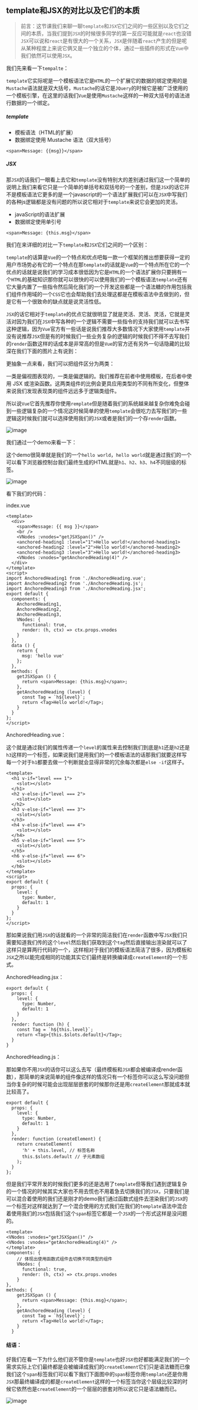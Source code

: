 ## template和JSX的对比以及它们的本质

> 前言：这节课我们来聊一聊`template`和`JSX`它们之间的一些区别以及它们之间的本质，当我们提到`JSX`的时候很多同学的第一反应可能就是`react`也没错`JSX`可以说和`react`是有很大的一个关系，`JSX`是伴随着`react`产生的但是呢从某种程度上来说它俩又是一个独立的个体，通过一些插件的形式在`Vue`中我们依然可以使用`JSX`。


我们先来看一下`tempalte`：

`template`它实际呢是一个模板语法它是`HTML`的一个扩展它的数据的绑定使用的是 `Mustache`语法就是双大括号，`Mustache`的话它是`JQuery`的时候它是被广泛使用的一个模板引擎，在这里的话我们`Vue`是使用`Mustache`这样的一种双大括号的语法进行数据的一个绑定。

##### template
- 模板语法（HTML的扩展）
- 数据绑定使用 Mustache 语法（双大括号）


```
<span>Message: {{msg}}</span>
```

##### JSX
那`JSX`的话我们一眼看上去它和`template`没有特别大的差别通过我们这一个简单的说明上我们来看它只是一个简单的单括号和双括号的一个差别，但是`JSX`的话它并不是模板语法它更多的是一个javascript的一个语法扩展我们可以在`JSX`中写我们的各种js逻辑都是没有问题的所以说它相对于`template`来说它会更加的灵活。

- javaScript的语法扩展
- 数据绑定使用单引号


```
<span>Message: {this.msg}</span>
```

我们在来详细的对比一下`template`和`JSX`它们之间的一个区别：

`template`的话算是`Vue`的一个特点和优点吧每一款一个框架的推出想要获得一定的用户市场势必有它的一个特点在那`template`的话就是`Vue`的一个特点所在它的一个优点的话就是说我们的学习成本很低因为它是`HTML`的一个语法扩展你只要拥有一个`HTML`的基础知识那你就可以很快的可以使用我们的一个模板语法`template`还有它大量内置了一些指令然后简化我们的一个开发这些都是一个语法糖的作用包括我们组件作用域的一个`CSS`它也会帮助我们去处理这都是在模板语法中去做到的，但是它有一个很致命的缺点就是说灵活性低。

`JSX`的话它相对于`template`的优点它就很明显了就是灵活、灵活、灵活，它就是灵活对因为我们在`JSX`中写各种的一个逻辑不需要一些指令的支持我们就可以去书写这种逻辑，因为`Vue`官方有一些话是说我们推荐大多数情况下大家使用`template`并没有说推荐`JSX`但是有的时候我们一些业务复杂的逻辑的时候我们不得不去写我们的`render`函数这样的话成本是非常高的但是`Vue`的官方还有另外一句话隐藏的比较深在我们下面的图片上有说到：

更抽象一点来看，我们可以把组件区分为两类：

一类是偏视图表现的，一类是偏逻辑的。我们推荐在前者中使用模板，在后者中使用 JSX 或渲染函数。这两类组件的比例会更具应用类型的不同有所变化，但整体来说我们发现表现类的组件远远多于逻辑类组件。

所以说`Vue`它首先推荐你使用`remplate`但是随着我们的系统越来越复杂你难免会碰到一些逻辑复杂的一个情况这时候简单的使用`template`会很吃力去写我们的一些逻辑这时候我们就可以选择使用我们的`JSX`或者是我们的一个存`render`函数。

![image](./1.jpg)


我们通过一个demo来看一下：

这个demo很简单就是我们的一个`hello world`，`hello world`就是通过我们的一个可以看下浏览器控制台我们最终生成的HTML就是`h1`、`h2`、`h3`、`h4`不同层级的标签。

![image](./2.jpg)

看下我们的代码：

index.vue
```
<template>
  <div>
    <span>Message: {{ msg }}</span>
    <br />
    <VNodes :vnodes="getJSXSpan()" />
    <anchored-heading1 :level="1">Hello world!</anchored-heading1>
    <anchored-heading2 :level="2">Hello world!</anchored-heading2>
    <anchored-heading3 :level="3">Hello world!</anchored-heading3>
    <VNodes :vnodes="getAnchoredHeading(4)" />
  </div>
</template>
<script>
import AnchoredHeading1 from './AnchoredHeading.vue';
import AnchoredHeading2 from './AnchoredHeading.js';
import AnchoredHeading3 from './AnchoredHeading.jsx';
export default {
  components: {
    AnchoredHeading1,
    AnchoredHeading2,
    AnchoredHeading3,
    VNodes: {
      functional: true,
      render: (h, ctx) => ctx.props.vnodes
    }
  },
  data () {
    return {
      msg: 'hello vue'
    };
  },
  methods: {
    getJSXSpan () {
      return <span>Message: {this.msg}</span>;
    },
    getAnchoredHeading (level) {
      const Tag = `h${level}`;
      return <Tag>Hello world!</Tag>;
    }
  }
};
</script>

```

AnchoredHeading.vue：

这个就是通过我们的属性传递一个`level`的属性来去控制我们到底是`h1`还是`h2`还是`h3`这样的一个标签，如果说我们是用我们的一个模板语法的话那我们就要这样写每一个对于`h1`都要去做一个判断就会显得非常的冗余每次都是`else -if`这样子。


```
<template>
  <h1 v-if="level === 1">
    <slot></slot>
  </h1>
  <h2 v-else-if="level === 2">
    <slot></slot>
  </h2>
  <h3 v-else-if="level === 3">
    <slot></slot>
  </h3>
  <h4 v-else-if="level === 4">
    <slot></slot>
  </h4>
  <h5 v-else-if="level === 5">
    <slot></slot>
  </h5>
  <h6 v-else-if="level === 6">
    <slot></slot>
  </h6>
</template>
<script>
export default {
  props: {
    level: {
      type: Number,
      default: 1
    }
  }
};
</script>

```

那如果说我们用`JSX`的话就看的一个非常的简洁我们在`render`函数中写`JSX`我们只需要知道我们传的这个`level`然后我们获取到这个`tag`然后直接输出渲染就可以了这样只是算两行代码的一个，这样相对于我们的模板语法简洁了很多，因为模板和`JSX`之所以能完成相同的功能其实它们最终是转换编译成`createElement`的一个形式。

AnchoredHeading.jsx：
```
export default {
  props: {
    level: {
      type: Number,
      default: 1
    }
  },
  render: function (h) {
    const Tag = `h${this.level}`;
    return <Tag>{this.$slots.default}</Tag>;
  }
}
```

AnchoredHeading.js：

那如果你不用`JSX`的话你可以这么去写（最终模板和`JSX`都会被编译成render函数），那简单的来说简单的组件像这样的情况只有一个标签你可以这么写没问题但当你复杂的时候可能会出现层层嵌套的时候那你还是用`createElement`那就成本就比较高了。


```
export default {
  props: {
    level: {
      type: Number,
      default: 1
    }
  },
  render: function (createElement) {
    return createElement(
      'h' + this.level, // 标签名称
      this.$slots.default // 子元素数组
    );
  }
};

```


但是我们平常开发的时候我们更多的还是选用了`template`但等我们遇到逻辑复杂的一个情况的时候其实大家也不用去慌也不用着急去切换我们的`JSX`，只要我们是可以混合着使用的我们还是刚才的demo我们通过函数式组件去渲染我们的`JSX`的一个标签对这样就达到了一个混合使用的方式我们在我们的`template`语法中混合着使用我们的`JSX`包括我们这个`span`标签它都是一个`JSX`的一个形式这样是没问题的。


```
<template>
<VNodes :vnodes="getJSXSpan()" />
<VNodes :vnodes="getAnchoredHeading(4)" />
</template>
components: {
    // 体现出使用函数式组件去切换不同类型的组件
    VNodes: {
      functional: true,
      render: (h, ctx) => ctx.props.vnodes
    }
},
methods: {
    getJSXSpan () {
      return <span>Message: {this.msg}</span>;
    },
    getAnchoredHeading (level) {
      const Tag = `h${level}`;
      return <Tag>Hello world!</Tag>;
    }
  }
```

#### 结语：

好我们在看一下为什么他们说不管你是`template`也好`JSX`也好都能满足我们的一个需求实际上它们最终都是会被编译成我们的`createElement`它们只是语法糖而已像我们这个`span`标签我们可以看下我们下面图中的`span`标签你用`template`还是你用`JSX`那最终编译成的都是`createElement`这样的一个标签当你这个层级比较深的时候它依然也是`createElement`的一个层层的嵌套对所以说它只是语法糖而已。


![image](./3.jpg)
